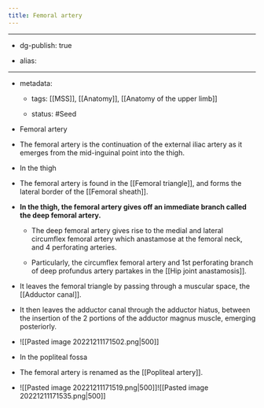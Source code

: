 ```yaml
---
title: Femoral artery
---
```


- --

- dg-publish: true

- alias:

- --

- metadata:
	 - tags: [[MSS]], [[Anatomy]], [[Anatomy of the upper limb]]

	 - status: #Seed 

- Femoral artery

- The femoral artery is the continuation of the external iliac artery as it emerges from the mid-inguinal point into the thigh.

- In the thigh

- The femoral artery is found in the [[Femoral triangle]], and forms the lateral border of the [[Femoral sheath]].

- **In the thigh, the femoral artery gives off an immediate branch called the deep femoral artery.**
	 - The deep femoral artery gives rise to the medial and lateral circumflex femoral artery which anastamose at the femoral neck, and 4 perforating arteries.

	 - Particularly, the circumflex femoral artery and 1st perforating branch of deep profundus artery partakes in the [[Hip joint anastamosis]].

- It leaves the femoral triangle by passing through a muscular space, the [[Adductor canal]].

- It then leaves the adductor canal through the adductor hiatus, between the insertion of the 2 portions of the adductor magnus muscle, emerging posteriorly.

- ![[Pasted image 20221211171502.png|500]]

- In the popliteal fossa

- The femoral artery is renamed as the [[Popliteal artery]].

- ![[Pasted image 20221211171519.png|500]]![[Pasted image 20221211171535.png|500]]
